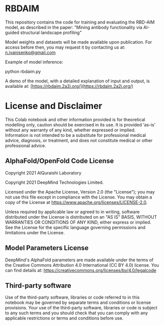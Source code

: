 # RBDAIM
This repository contains the code for training and evaluating the RBD-AIM model, as described in the paper:
"Mining antibody functionality via AI-guided structural landscape profiling"

Model weights and datasets will be made available upon publication. For access before then, you may request it by contacting us at: n.ivanisenko@gmail.com


Example of model inference:

python rbdaim.py

A demo of the model, with a detailed explanation of input and output, is available at:
[https://rbdaim.2a2i.org/](https://rbdaim.2a2i.org/)




# License and Disclaimer

This Colab notebook and other information provided is for theoretical modelling only, caution should be exercised in its use. It is provided ‘as-is’ without any warranty of any kind, whether expressed or implied. Information is not intended to be a substitute for professional medical advice, diagnosis, or treatment, and does not constitute medical or other professional advice.

## AlphaFold/OpenFold Code License

Copyright 2021 AlQuraishi Laboratory

Copyright 2021 DeepMind Technologies Limited.

Licensed under the Apache License, Version 2.0 (the "License"); you may not use this file except in compliance with the License. You may obtain a copy of the License at https://www.apache.org/licenses/LICENSE-2.0.

Unless required by applicable law or agreed to in writing, software distributed under the License is distributed on an "AS IS" BASIS, WITHOUT WARRANTIES OR CONDITIONS OF ANY KIND, either express or implied. See the License for the specific language governing permissions and limitations under the License.

## Model Parameters License

DeepMind's AlphaFold parameters are made available under the terms of the Creative Commons Attribution 4.0 International (CC BY 4.0) license. You can find details at: https://creativecommons.org/licenses/by/4.0/legalcode


## Third-party software

Use of the third-party software, libraries or code referred to in this notebook may be governed by separate terms and conditions or license provisions. Your use of the third-party software, libraries or code is subject to any such terms and you should check that you can comply with any applicable restrictions or terms and conditions before use.
